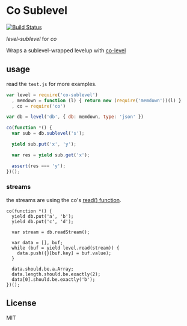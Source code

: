 # Co Sublevel

[![Build Status](https://travis-ci.org/aliem/co-sublevel.png?branch=master)](https://travis-ci.org/aliem/co-sublevel)

*level-sublevel* for *co*

Wraps a sublevel-wrapped levelup with [co-level](https://github.com/juliangruber/co-level) 

## usage

read the `test.js` for more examples.

```js
var level = require('co-sublevel')
  , memdown = function (l) { return new (require('memdown'))(l) }
  , co = require('co')

var db = level('db', { db: memdown, type: 'json' })

co(function *() {
  var sub = db.sublevel('s');

  yield sub.put('x', 'y');

  var res = yield sub.get('x');

  assert(res === 'y');
})();

```

### streams

the streams are using the co's [read() function](https://github.com/visionmedia/co/blob/master/examples/streams.js).

```
co(function *() {
  yield db.put('a', 'b');
  yield db.put('c', 'd');

  var stream = db.readStream();

  var data = [], buf;
  while (buf = yield level.read(stream)) {
    data.push({}[buf.key] = buf.value);
  }

  data.should.be.a.Array;
  data.length.should.be.exactly(2);
  data[0].should.be.exactly('b');
})();
```

## License

MIT